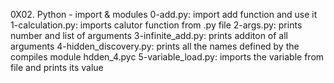 0X02. Python - import & modules
0-add.py: import add function and use it
1-calculation.py: imports calutor function from .py file
2-args.py: prints number and list of arguments
3-infinite_add.py: prints additon of all arguments
4-hidden_discovery.py: prints all the names defined by the compiles module hdden_4.pyc
5-variable_load.py: imports the variable from file and prints its value
